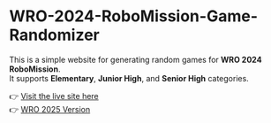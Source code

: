# WRO-2024-RoboMission-Game-Randomizer

This is a simple website for generating random games for **WRO 2024 RoboMission**.  
It supports **Elementary**, **Junior High**, and **Senior High** categories.

👉 [Visit the live site here](https://dev.ofdl.tw/wro/)  
👉 [WRO 2025 Version](https://github.com/ting-tw/WRO-2025-RoboMission-Game-Randomizer/)
